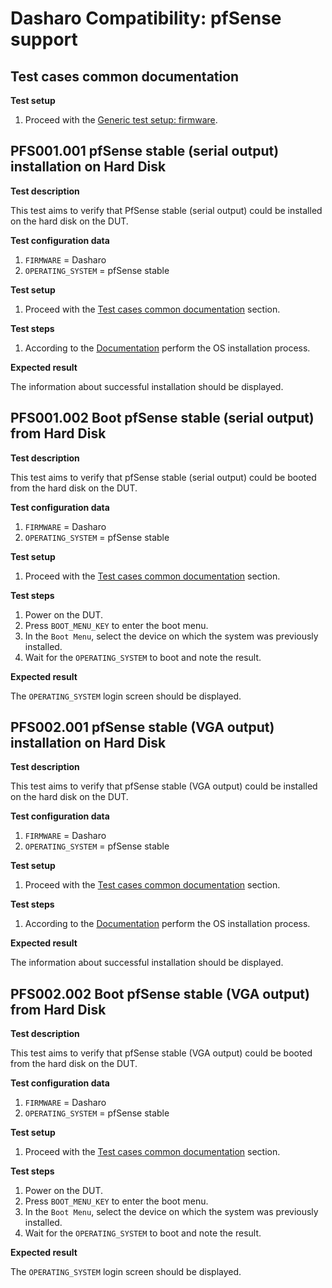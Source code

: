 # Dasharo Compatibility: pfSense support

## Test cases common documentation

**Test setup**

1. Proceed with the
   [Generic test setup: firmware](../generic-test-setup.md#firmware).

## PFS001.001 pfSense stable (serial output) installation on Hard Disk

**Test description**

This test aims to verify that PfSense stable (serial output) could be installed
on the hard disk on the DUT.

**Test configuration data**

1. `FIRMWARE` = Dasharo
1. `OPERATING_SYSTEM` = pfSense stable

**Test setup**

1. Proceed with the
   [Test cases common documentation](#test-cases-common-documentation) section.

**Test steps**

1. According to the [Documentation](../generic-test-setup.md#os-installer)
   perform the OS installation process.

**Expected result**

The information about successful installation should be displayed.

## PFS001.002 Boot pfSense stable (serial output) from Hard Disk

**Test description**

This test aims to verify that pfSense stable (serial output) could be booted
from the hard disk on the DUT.

**Test configuration data**

1. `FIRMWARE` = Dasharo
1. `OPERATING_SYSTEM` = pfSense stable

**Test setup**

1. Proceed with the
   [Test cases common documentation](#test-cases-common-documentation) section.

**Test steps**

1. Power on the DUT.
1. Press `BOOT_MENU_KEY` to enter the boot menu.
1. In the `Boot Menu`, select the device on which the system was previously
   installed.
1. Wait for the `OPERATING_SYSTEM` to boot and note the result.

**Expected result**

The `OPERATING_SYSTEM` login screen should be displayed.

## PFS002.001 pfSense stable (VGA output) installation on Hard Disk

**Test description**

This test aims to verify that pfSense stable (VGA output) could be installed on
the hard disk on the DUT.

**Test configuration data**

1. `FIRMWARE` = Dasharo
1. `OPERATING_SYSTEM` = pfSense stable

**Test setup**

1. Proceed with the
   [Test cases common documentation](#test-cases-common-documentation) section.

**Test steps**

1. According to the [Documentation](../generic-test-setup.md#os-installer)
    perform the OS installation process.

**Expected result**

The information about successful installation should be displayed.

## PFS002.002 Boot pfSense stable (VGA output) from Hard Disk

**Test description**

This test aims to verify that pfSense stable (VGA output) could be booted from
the hard disk on the DUT.

**Test configuration data**

1. `FIRMWARE` = Dasharo
1. `OPERATING_SYSTEM` = pfSense stable

**Test setup**

1. Proceed with the
   [Test cases common documentation](#test-cases-common-documentation) section.

**Test steps**

1. Power on the DUT.
1. Press `BOOT_MENU_KEY` to enter the boot menu.
1. In the `Boot Menu`, select the device on which the system was previously
   installed.
1. Wait for the `OPERATING_SYSTEM` to boot and note the result.

**Expected result**

The `OPERATING_SYSTEM` login screen should be displayed.
